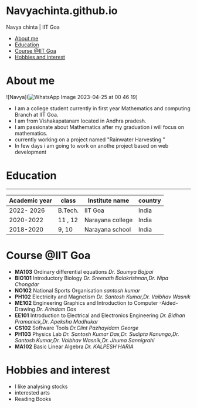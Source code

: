 # Navyachinta.github.io

Navya chinta | IIT Goa 
 
 * [About me]()
 * [Education](#education)
 * [Course @IIT Goa](course@iitgoa)
 * [Hobbies and interest](interests)
 
 # About me 
 
 ![Navya](![WhatsApp Image 2023-04-25 at 00 46 19](https://user-images.githubusercontent.com/129616403/234206433-88823903-2860-4ba6-8a14-df5f4a30ad48.jpeg))

-  I am a college student currently in first year Mathematics and computing Branch at IIT Goa.
-  I am from Vishakapatanam located in Andhra pradesh.
-  I am passionate about  Mathematics after my graduation i will focus on mathematics.
- currently working on a project named "Rainwater Harvesting "
- In few days i am going to work on anothe project based on web development

# Education
-----------

| Academic year | class   | Institute name  | country |
|---------------|---------|-----------------|---------|
| 2022- 2026    | B.Tech. | IIT Goa         | India   |
|2020-2022      | 11 , 12 | Narayana college|India    |
|2018-2020      |  9, 10  |Narayana school  | India   |

# Course @IIT Goa


* **MA103**   Ordinary differential equations   *Dr. Saumya Bajpai*       
* **BIO101**  Introductory Biology   *Dr. Sreenath Balakrishnan,Dr. Nipa Chongdar*       
* **NO102**   National Sports Organisation  *santosh kumar*
* **PH102**   Electricity and Magnetism      *Dr. Santosh Kumar,Dr. Vaibhav Wasnik*           
*  **ME102**   Engineering Graphics and Introduction to Computer -Aided-Drawing   *Dr. Arindam Das*         
*  **EE101**   Introduction to Electrical and Electronics Engineering      *Dr. Bidhan Pramanick,Dr. Apeksha Madhukar*      
*  **CS102**   Software Tools       *Dr.Clint Pazhayidam George*        
*  **PH103**   Physics Lab      *Dr. Santosh Kumar Das,Dr. Sudipta Kanungo,Dr. Santosh Kumar,Dr. Vaibhav Wasnik,Dr. Jhuma Sannigrahi*       
* **MA102**   Basic Linear Algebra       *Dr. KALPESH HARIA*


# Hobbies and interest


- I like analysing stocks
- interested arts 
- Reading Books 


